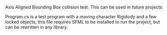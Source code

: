 Axis Aligned Bounding Box collision test. This can be used in future projects

Program.cs is a test program with a moving character Rigidody and a few locked objects, this file requires SFML to be installed to run the project, but can be rewritten in any library.
